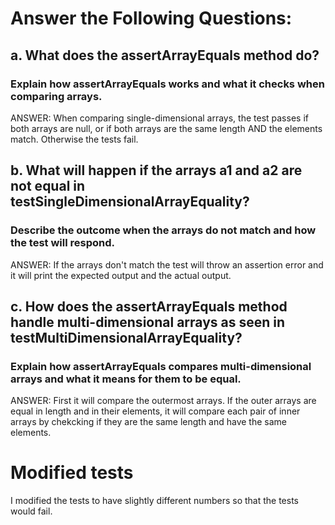 # Answer the Following Questions:

## a. What does the assertArrayEquals method do?
### Explain how assertArrayEquals works and what it checks when comparing arrays.

ANSWER: When comparing single-dimensional arrays, the test passes if both arrays are null, or if both arrays are the same length AND the elements match. Otherwise the tests fail.


## b. What will happen if the arrays a1 and a2 are not equal in testSingleDimensionalArrayEquality?
### Describe the outcome when the arrays do not match and how the test will respond.

ANSWER: If the arrays don't match the test will throw an assertion error and it will print the expected output and the actual output.

## c. How does the assertArrayEquals method handle multi-dimensional arrays as seen in testMultiDimensionalArrayEquality?
### Explain how assertArrayEquals compares multi-dimensional arrays and what it means for them to be equal.

ANSWER: First it will compare the outermost arrays. If the outer arrays are equal in length and in their elements, it will compare each pair of inner arrays by chekcking if they are the same length and have the same elements.

# Modified tests
I modified the tests to have slightly different numbers so that the tests would fail.
